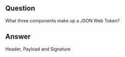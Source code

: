 ## Question

What three components make up a JSON Web Token?

## Answer

Header, Payload and Signature